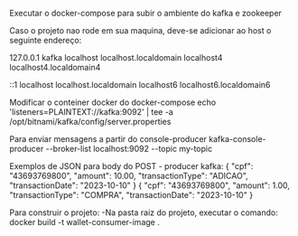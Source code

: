 Executar o docker-compose para subir o ambiente do kafka e zookeeper

Caso o projeto nao rode em sua maquina, deve-se adicionar ao host o seguinte endereço:

127.0.0.1 kafka localhost localhost.localdomain localhost4 localhost4.localdomain4

::1 localhost localhost.localdomain localhost6 localhost6.localdomain6

Modificar o conteiner docker do docker-compose
echo 'listeners=PLAINTEXT://kafka:9092' | tee -a /opt/bitnami/kafka/config/server.properties

Para enviar mensagens a partir do console-producer
kafka-console-producer --broker-list localhost:9092 --topic my-topic

Exemplos de JSON para body do POST - producer kafka:
{
"cpf": "43693769800",
"amount": 10.00,
"transactionType": "ADICAO",
"transactionDate": "2023-10-10"
}
{
"cpf": "43693769800",
"amount": 1.00,
"transactionType": "COMPRA",
"transactionDate": "2023-10-10"
}

Para construir o projeto:
-Na pasta raiz do projeto, executar o comando:
docker build -t wallet-consumer-image .
